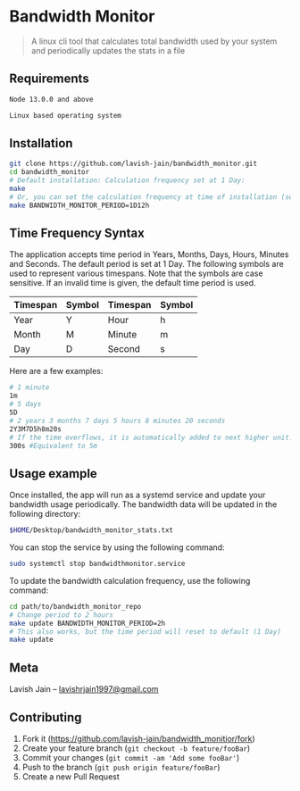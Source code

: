 # Bandwidth Monitor
> A linux cli tool that calculates total bandwidth used by your system and periodically updates the stats in a file

## Requirements
```sh
Node 13.0.0 and above
```
```sh
Linux based operating system
```

## Installation

```sh
git clone https://github.com/lavish-jain/bandwidth_monitor.git
cd bandwidth_monitor
# Default installation: Calculation frequency set at 1 Day:
make
# Or, you can set the calculation frequency at time of installation (see frequency syntax below). For eg, we set period as 1 day and 12 hours:
make BANDWIDTH_MONITOR_PERIOD=1D12h
```

## Time Frequency Syntax
The application accepts time period in Years, Months, Days, Hours, Minutes and Seconds. The default period is set at 1 Day. The following symbols are used to represent various timespans. Note that the symbols are case sensitive. If an invalid time is given, the default time period is used.

| Timespan | Symbol | Timespan | Symbol |
| -------- | ------ | -------- | ------ |
|   Year   |    Y   |   Hour   |    h   |
|   Month  |    M   |  Minute  |    m   |
|    Day   |    D   |  Second  |    s   |

Here are a few examples:
```sh
# 1 minute
1m
# 5 days
5D
# 2 years 3 months 7 days 5 hours 8 minutes 20 seconds
2Y3M7D5h8m20s
# If the time overflows, it is automatically added to next higher unit. For eg, 75m = 1h15m
300s #Equivalent to 5m
```
## Usage example

Once installed, the app will run as a systemd service and update your bandwidth usage periodically.
The bandwidth data will be updated in the following directory:
```sh
$HOME/Desktop/bandwidth_monitor_stats.txt
```
You can stop the service by using the following command:
```sh
sudo systemctl stop bandwidthmonitor.service
```
To update the bandwidth calculation frequency, use the following command:
```sh
cd path/to/bandwidth_monitor_repo
# Change period to 2 hours
make update BANDWIDTH_MONITOR_PERIOD=2h
# This also works, but the time period will reset to default (1 Day)
make update
```

## Meta

Lavish Jain – lavishrjain1997@gmail.com

## Contributing

1. Fork it (<https://github.com/lavish-jain/bandwidth_monitior/fork>)
2. Create your feature branch (`git checkout -b feature/fooBar`)
3. Commit your changes (`git commit -am 'Add some fooBar'`)
4. Push to the branch (`git push origin feature/fooBar`)
5. Create a new Pull Request

